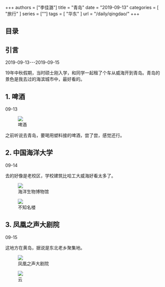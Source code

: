 +++
authors = ["李佳潞"]
title = "青岛"
date = "2019-09-13"
categories = [
    "旅行"
]
series = [""]
tags = [
    "华东"
]
url = "/daily/qingdao/"
+++
<!DOCTYPE html>
<html lang="zh-CN">
<head>
    <meta charset="UTF-8">
    <meta name="viewport" content="width=device-width, initial-scale=1.0">
    <link rel="stylesheet" href="/assets/css/styles.css">
    <script src="/assets/js/toc.js"></script>    
</head>
<body>
    <article>
        <nav>
            <h2>目录</h2>
            <ul id="toc">
                <!-- 目录项会在这里动态生成 -->
            </ul>
        </nav>
        <section>
            <h2>引言</h2>
            <p>2019-09-13---2019-09-15</p>
            <p>         19年中秋假期，当时硕士刚入学，和同学一起租了个车从威海开到青岛。青岛的景色是我去过的海滨城市中，最好看的。</p>
        </section>
        <section>
            <h2>1. 啤酒</h2>
            <p>09-13 <i class="fas fa-sun"></i></p>
            <div class="container">
                <div class="image">
                    <figure>
                        <a data-fancybox="gallery" href="https://cdn.heirenlop.com/daily-record/qingdao1.jpg">
    <img src="https://cdn.heirenlop.com/daily-record/qingdao1.jpg" loading="lazy">
</a>
                        <figcaption>啤酒</figcaption>
                    </figure>
                </div>
                <div class="text">
                    <p>         之前听说去青岛，要喝用塑料接的啤酒，尝了尝，感觉还行。</p>
                </div>
            </div>
        </section>
        <section>
            <h2>2. 中国海洋大学</h2>
            <p>09-14 <i class="fas fa-sun"></i></p>
            <p>         去的好像是老校区，学校建筑比哈工大威海好看太多了。</p>
            <div class="container">
                <div class="image">
                    <figure>
                        <a data-fancybox="gallery" href="https://cdn.heirenlop.com/daily-record/qingdao6.jpg">
    <img src="https://cdn.heirenlop.com/daily-record/qingdao6.jpg" loading="lazy">
</a>
                        <figcaption>海洋生物博物馆</figcaption>
                    </figure>
                </div>
            </div>
            <div class="container">
                <div class="image">
                    <figure>
                        <a data-fancybox="gallery" href="https://cdn.heirenlop.com/daily-record/qingdao2.jpg">
    <img src="https://cdn.heirenlop.com/daily-record/qingdao2.jpg" loading="lazy">
</a>
                        <figcaption>不知名楼</figcaption>
                    </figure>
                </div>
            </div>
        </section>
        <section>
            <h2>3. 凤凰之声大剧院</h2>
            <p>09-15 <i class="fas fa-cloud"></i></p>
            <p>         这地方在黄岛，据说是东北老乡聚集地。</p>
            <div class="container">
                <div class="image">
                    <figure>
                        <a data-fancybox="gallery" href="https://cdn.heirenlop.com/daily-record/qingdao3.jpg">
    <img src="https://cdn.heirenlop.com/daily-record/qingdao3.jpg" loading="lazy">
</a>
                        <figcaption>凤凰之声大剧院</figcaption>
                    </figure>
                </div>
            </div>
            <div class="container">
                    <figure>
                        <a data-fancybox="gallery" href="https://cdn.heirenlop.com/daily-record/qingdao4.jpg">
    <img src="https://cdn.heirenlop.com/daily-record/qingdao4.jpg" loading="lazy">
</a>
                        <figcaption>云</figcaption>
                    </figure>
                </div>
            </div>
        </section>
    </article>
</body>
</html>